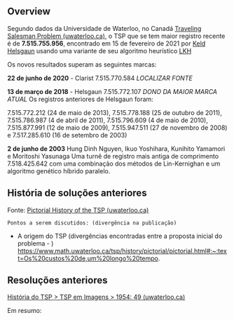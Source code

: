 
## Overview

Segundo dados da Universidade de Waterloo, no Canadá [Traveling Salesman Problem (uwaterloo.ca)](https://www.math.uwaterloo.ca/tsp/), o TSP que se tem maior registro recente é de 
**7.515.755.956**, encontrado em 15 de fevereiro de 2021 por [Keld Helsgaun](http://www.akira.ruc.dk/~keld/) usando uma variante de seu algoritmo heurístico [LKH](http://www.akira.ruc.dk/~keld/research/LKH/)

Os novos resultados superam as seguintes marcas:

**22 de junho de 2020** - Clarist  7.515.770.584 _LOCALIZAR FONTE_

**13 de março de 2018** - Helsgaun 7.515.772.107 _DONO DA MAIOR MARCA ATUAL_
Os registros anteriores de Helsgaun foram:

7.515.772.212 (24 de maio de 2013), 
7.515.778.188 (25 de outubro de 2011), 
7.515.786.987 (4 de abril de 2011), 
7.515.796.609 (4 de maio de 2010), 
7.515.877.991 (12 de maio de 2009), 
7.515.947.511 (27 de novembro de 2008) e 
7.517.285.610 (16 de setembro de 2003)

**2 de junho de 2003** 
Hung Dinh Nguyen, Ikuo Yoshihara, Kunihito Yamamori e Moritoshi Yasunaga
Uma turnê de registro mais antiga de comprimento 7.518.425.642 com uma combinação dos métodos de Lin-Kernighan e um algoritmo genético híbrido paralelo.

## História de soluções anteriores
Fonte: [Pictorial History of the TSP (uwaterloo.ca)](https://www.math.uwaterloo.ca/tsp/history/pictorial/pictorial.html)

	Pontos a serem discutidos: (divergência na publicação)

- A origem do TSP (divergências encontradas entre a proposta inicial do problema - ) https://www.math.uwaterloo.ca/tsp/history/pictorial/pictorial.html#:~:text=Os%20custos%20de,um%20longo%20tempo.

## Resoluções anteriores

[História do TSP > TSP em Imagens > 1954: 49 (uwaterloo.ca)](https://www.math.uwaterloo.ca/tsp/history/pictorial/dfj.html)


Em resumo:
